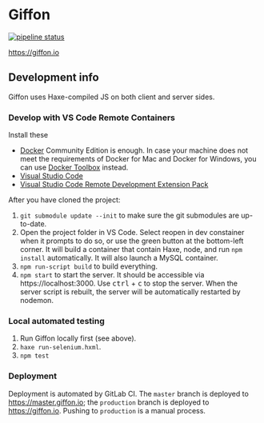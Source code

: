 # Giffon

[![pipeline status](https://gitlab.com/giffon.io/giffon/badges/master/pipeline.svg)](https://gitlab.com/giffon.io/giffon/commits/master)

https://giffon.io

## Development info

Giffon uses Haxe-compiled JS on both client and server sides.

### Develop with VS Code Remote Containers

Install these

 * [Docker](https://docs.docker.com/install/#supported-platforms)
   Community Edition is enough. In case your machine does not meet the requirements of Docker for Mac and Docker for Windows, you can use [Docker Toolbox](https://docs.docker.com/toolbox/overview/) instead.
 * [Visual Studio Code](https://code.visualstudio.com/)
 * [Visual Studio Code Remote Development Extension Pack](https://marketplace.visualstudio.com/items?itemName=ms-vscode-remote.vscode-remote-extensionpack)

After you have cloned the project:

 1. `git submodule update --init` to make sure the git submodules are up-to-date.
 2. Open the project folder in VS Code. Select reopen in dev constainer when it prompts to do so, or use the green button at the bottom-left corner. It will build a container that contain Haxe, node, and run `npm install` automatically. It will also launch a MySQL container.
 3. `npm run-script build` to build everything.
 4. `npm start` to start the server. It should be accessible via https://localhost:3000. Use <kbd>ctrl</kbd> + <kbd>c</kbd> to stop the server. When the server script is rebuilt, the server will be automatically restarted by nodemon.
 
### Local automated testing

 1. Run Giffon locally first (see above).
 2. `haxe run-selenium.hxml`.
 3. `npm test`

### Deployment

Deployment is automated by GitLab CI. The `master` branch is deployed to https://master.giffon.io; the `production` branch is deployed to https://giffon.io. Pushing to `production` is a manual process.
